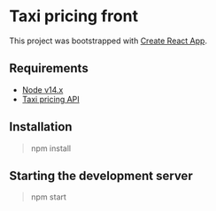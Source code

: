 # Taxi pricing front

This project was bootstrapped with [Create React App](https://github.com/facebook/create-react-app).

## Requirements

- [Node v14.x](https://nodejs.org/en/download/)
- [Taxi pricing API](https://github.com/oussamajilal/taxi-pricing-api)

## Installation

> npm install

## Starting the development server

> npm start
